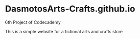 # DasmotosArts-Crafts.github.io
6th Project of Codecademy

This is a simple website for a fictional arts and crafts store 
